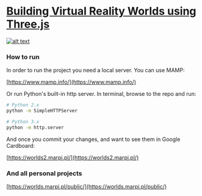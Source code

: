 # [Building Virtual Reality Worlds using Three.js](http://grayarea.org/workshop/building-virtual-reality-worlds-using-threejs/)

[![alt text](http://worlds2.marpi.pl/assets/image.jpg "Building Virtual Reality Worlds using Three.js")](https://worlds2.marpi.pl/)

### How to run

In order to run the project you need a local server. You can use MAMP:

[https://www.mamp.info/](https://www.mamp.info/)

Or run Python's built-in http server.
In terminal, browse to the repo and run:

```sh
# Python 2.x
python -m SimpleHTTPServer
```

```sh
# Python 3.x
python -m http.server
```

And once you commit your changes, and want to see them in Google Cardboard:

[https://worlds2.marpi.pl/](https://worlds2.marpi.pl/)

### And all personal projects

[https://worlds.marpi.pl/public/](https://worlds.marpi.pl/public/)
